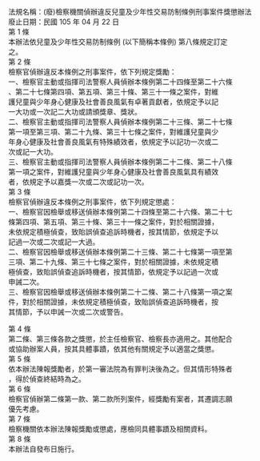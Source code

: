 法規名稱：(廢)檢察機關偵辦違反兒童及少年性交易防制條例刑事案件獎懲辦法  
廢止日期：民國 105 年 04 月 22 日  
第 1 條  
本辦法依兒童及少年性交易防制條例 (以下簡稱本條例) 第八條規定訂定  
之。  
第 2 條  
檢察官偵辦違反本條例之刑事案件，依下列規定獎勵：  
一、檢察官主動或指揮司法警察人員偵辦本條例第二十四條至第二十六條  
、第二十七條第四項、第五項、第三十條、第三十一條之案件，對維  
護兒童與少年身心健康及社會善良風氣有卓著貢獻者，依規定予以記  
一大功或一次記二大功或請頒獎章、獎狀。  
二、檢察官主動或指揮司法警察人員偵辦本條例第二十三條、第二十七條  
第一項至第三項、第二十九條、第三十七條之案件，對維護兒童與少  
年身心健康及社會善良風氣有特殊績效者，依規定予以記功一次或二  
次或記一大功。  
三、檢察官主動或指揮司法警察人員偵辦本條例第二十二條、第二十八條  
第一項之案件，對維護兒童與少年身心健康及社會善良風氣具有績效  
者，依規定予以嘉獎一次或二次或記功一次。  
第 3 條  
檢察官偵辦違反本條例之刑事案件，依下列規定懲處：  
一、檢察官因檢舉或移送偵辦本條例第二十四條至第二十六條、第二十七  
條第四項、第五項、第三十條、第三十一條之案件，對於相關證據，  
未依規定積極偵查，致貽誤偵查追訴時機者，按其情節，依規定予以  
記過一次或二次或記一大過。  
二、檢察官因檢舉或移送偵辦本條例第二十三條、第二十七條第一項至第  
三項、第二十九條、第三十七條之案件，對於相關證據，未依規定積  
極偵查，致貽誤偵查追訴時機者，按其情節，依規定予以記過一次或  
申誡二次。  
三、檢察官因檢舉或移送偵辦本條例第二十二條、第二十八條第一項之案  
件，對於相關證據，未依規定積極偵查，致貽誤偵查追訴時機者，按  
其情節，予以申誡一次或二次或警告。  


第 4 條  
第二條、第三條各款之獎懲，於主任檢察官、檢察長亦適用之。其他配合  
或協助辦案人員，按其具體事蹟，依其他有關規定予以適當之獎懲。  
第 5 條  
依本辦法陳報獎勵者，於第一審法院為有罪判決後為之。但其情形特殊者  
，得於偵查終結時為之。  
第 6 條  
檢察官偵辦第二條第一款、第二款所列案件，經獎勵有案者，其遷調志願  
優先考慮。  
第 7 條  
檢察機關依本辦法陳報獎勵或懲處，應檢同具體事蹟及相關資料。  
第 8 條  
本辦法自發布日施行。  


